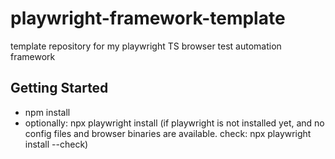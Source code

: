 # playwright-framework-template
template repository for my playwright TS browser test automation framework

## Getting Started
- npm install
- optionally: npx playwright install (if playwright is not installed yet, and no config files and browser binaries are available. check: npx playwright install --check)
